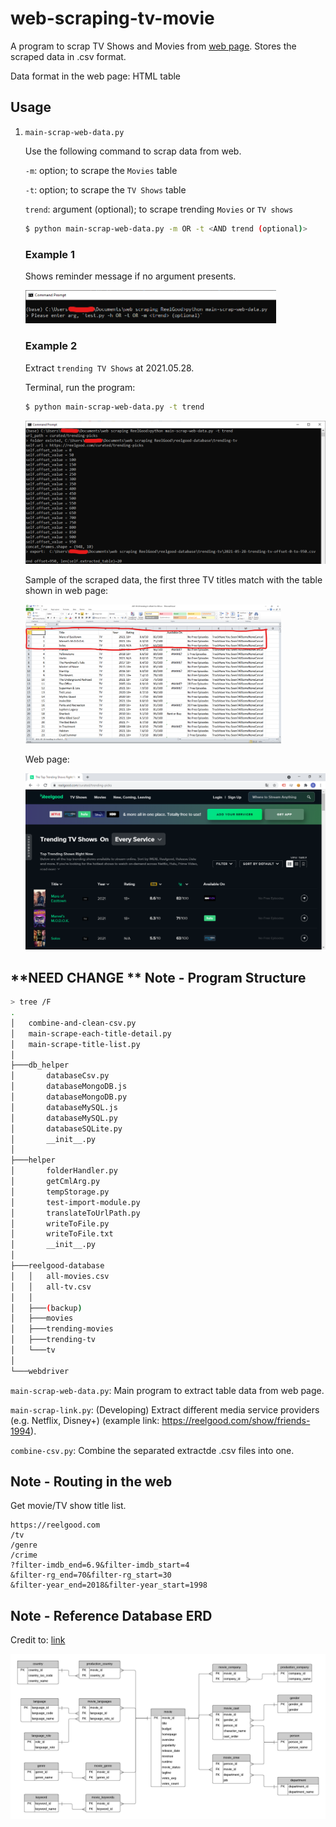 # web-scraping-tv-movie

A program to scrap TV Shows and Movies from [web page](https://reelgood.com/). Stores the scraped data in .csv format.

Data format in the web page: HTML table 


## Usage

1. `main-scrap-web-data.py`

    Use the following command to scrap data from web.  

    `-m`: option; to scrape the `Movies` table

    `-t`: option; to scrape the `TV Shows` table

    `trend`: argument (optional); to scrape trending `Movies` or `TV shows`

    ```sh
    $ python main-scrap-web-data.py -m OR -t <AND trend (optional)>
    ```

    ### Example 1

    Shows reminder message if no argument presents.

    <img src="img\terminal-run-prog-no-args.png" style="zoom:50%;"/>

    ### Example 2

    Extract `trending TV Shows` at 2021.05.28.

    Terminal, run the program:

    ```sh
    $ python main-scrap-web-data.py -t trend
    ```

    <img src="img\terminal-run-prog-args-tv-trend.png" style="zoom:50%;"/>

    Sample of the scraped data, the first three TV titles match with the table shown in web page:

    <img src="img\csv-tv-trend.png" style="zoom:40%;"/>

    Web page:

    <img src="img\reelgood-data-trend-tv-20210528.png" style="zoom:50%;"/>


## **NEED CHANGE ** Note - Program Structure

```sh
> tree /F
.
│   combine-and-clean-csv.py
│   main-scrape-each-title-detail.py
│   main-scrape-title-list.py
│
├───db_helper
│       databaseCsv.py
│       databaseMongoDB.js
│       databaseMongoDB.py
│       databaseMySQL.js
│       databaseMySQL.py
│       databaseSQLite.py
│       __init__.py
│   
├───helper
│       folderHandler.py
│       getCmlArg.py
│       tempStorage.py
│       test-import-module.py
│       translateToUrlPath.py
│       writeToFile.py
│       writeToFile.txt
│       __init__.py
│
├───reelgood-database
│   │   all-movies.csv
│   │   all-tv.csv
│   │
│   ├───(backup)
│   ├───movies
│   ├───trending-movies
│   ├───trending-tv
│   └───tv
│
└───webdriver
```

`main-scrap-web-data.py`: Main program to extract table data from web page.

`main-scrap-link.py`: (Developing) Extract different media service providers (e.g. Netflix, Disney+) (example link: https://reelgood.com/show/friends-1994).

`combine-csv.py`: Combine the separated extractde .csv files into one. 


## Note - Routing in the web

Get movie/TV show title list.

```
https://reelgood.com
/tv
/genre
/crime
?filter-imdb_end=6.9&filter-imdb_start=4
&filter-rg_end=70&filter-rg_start=30
&filter-year_end=2018&filter-year_start=1998
```


## Note - Reference Database ERD

Credit to: [link](https://www.databasestar.com/sample-database-movies/)

<img src="img\db-movies-erd.png" style="zoom:50%;"/>

